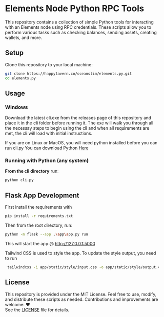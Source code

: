 # Elements Node Python RPC Tools

This repository contains a collection of simple Python tools for interacting with an Elements node using RPC credentials. These scripts allow you to perform various tasks such as checking balances, sending assets, creating wallets, and more.


## Setup

Clone this repository to your local machine:

```bash
git clone https://happytavern.co/oceanslim/elements.py.git
cd elements.py
```

## Usage

### Windows
Download the latest cli.exe from the releases page of this repository and place it in the cli folder before running it. The exe will walk you through all the necessay steps to begin using the cli and when all requirements are met, the cli will load with initial instructions. 

If you are on Linux or MacOS, you will need python installed before you can run cli.py
You can download Python [Here](https://www.python.org/downloads/)

### Running with Python (any system)
**From the cli directory** run:
```bash 
python cli.py
```

## Flask App Development
First install the requirements with 
```bash
pip install -r requirements.txt
```
Then from the root directory, run:
```bash
python -m flask --app .\app\app.py run
``` 
This will start the app @ http://127.0.0.1:5000


Tailwind CSS is used to style the app. To update the style output, you need to run 
```bash
 tailwindcss -i app/static/style/input.css -o app/static/style/output.css --watch
 ```

## License

This repository is provided under the MIT License. Feel free to use, modify, and distribute these scripts as needed. Contributions and improvements are welcome. ❤️    
See the [LICENSE](LICENSE) file for details.